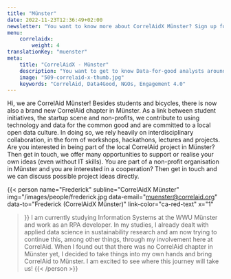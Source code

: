 ```yaml
---
title: "Münster"
date: 2022-11-23T12:36:49+02:00
newsletter: "You want to know more about CorrelAidX Münster? Sign up for our Newsletter!"
menu: 
    correlaidx:
        weight: 4
translationKey: "muenster"
meta:
    title: "CorrelAidX - Münster"
    description: "You want to get to know Data-for-good analysts around you and use data for social good? In this case, you are interested in CorrelAidX!"
    image: "509-correlaid-x-thumb.jpg"
    keywords: "CorrelAid, Data4Good, NGOs, Engagement 4.0"
---
```


Hi, we are CorrelAid Münster! Besides students and bicycles, there is now also a brand new CorrelAid chapter in Münster. As a link between student initiatives, the startup scene and non-profits, we contribute to using technology and data for the common good and are committed to a local open data culture. In doing so, we rely heavily on interdisciplinary collaboration, in the form of workshops, hackathons, lectures and projects. Are you interested in being part of the local CorrelAid project in Münster? Then get in touch, we offer many opportunities to support or realise your own ideas (even without IT skills). You are part of a non-profit organisation in Münster and you are interested in a cooperation? Then get in touch and we can discuss possible project ideas directly.


{{< person 
    name="Frederick"
    subline="CorrelAidX Münster"
    img="/images/people/frederick.jpg
    data-email="muenster@correlaid.org"
    data-to="Frederick (CorrelAidX Münster)"
    link-color="ca-red-text"
    x="1"
>}}
I am currently studying Information Systems at the WWU Münster and work as an RPA developer. In my studies, I already dealt with applied data science in sustainability research and am now trying to continue this, among other things, through my involvement here at CorrelAid. When I found out that there was no CorrelAid chapter in Münster yet, I decided to take things into my own hands and bring CorrelAid to Münster. I am excited to see where this journey will take us!
{{< /person >}}
